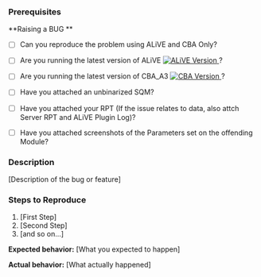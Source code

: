 ### Prerequisites

**Raising a BUG **
* [ ] Can you reproduce the problem using ALiVE and CBA Only?
* [ ] Are you running the latest version of ALiVE  <a href="https://github.com/ALiVEOS/ALiVE.OS/releases/latest">
        <img src="https://img.shields.io/github/release/ALiVEOS/ALiVE.OS.svg?maxAge=2592000" alt="ALiVE Version">
    </a>?
* [ ] Are you running the latest version of CBA_A3 <a href="https://github.com/CBATeam/CBA_A3/releases/latest">
        <img src="https://img.shields.io/github/release/CBATeam/CBA_A3.svg?maxAge=2592000" alt="CBA Version">
    </a>?
* [ ] Have you attached an unbinarized SQM?
* [ ] Have you attached your RPT (If the issue relates to data, also attch Server RPT and ALiVE Plugin Log)?
* [ ] Have you attached screenshots of the Parameters set on the offending Module?


### Description

[Description of the bug or feature]

### Steps to Reproduce

1. [First Step]
2. [Second Step]
3. [and so on...]

**Expected behavior:** [What you expected to happen]

**Actual behavior:** [What actually happened]

